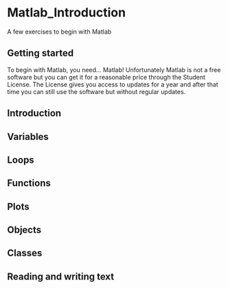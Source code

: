 # Matlab_Introduction
A few exercises to begin with Matlab

## Getting started

To begin with Matlab, you need... Matlab! Unfortunately Matlab is not a free software but you can get it for a reasonable price through the Student License. The License gives you access to updates for a year and after that time you can still use the software but without regular updates.

## Introduction

## Variables

## Loops

## Functions

## Plots

## Objects

## Classes

## Reading and writing text
